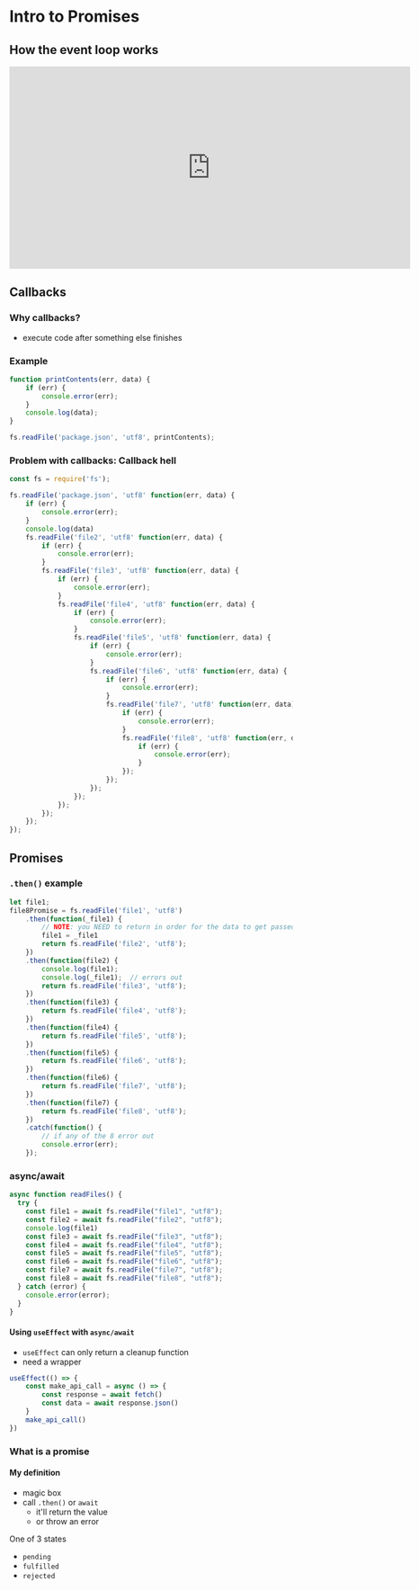 # Intro to Promises

## How the event loop works
<iframe
  width="713"
  height="360"
  src="https://www.youtube.com/embed/8aGhZQkoFbQ"
  title="What the heck is the event loop anyway? | Philip Roberts | JSConf EU"
  frameborder="0"
  allow="accelerometer; autoplay; clipboard-write; encrypted-media; gyroscope; picture-in-picture"
  allowfullscreen
></iframe>


## Callbacks

### Why callbacks?

- execute code after something else finishes


### Example

```js
function printContents(err, data) {
    if (err) {
        console.error(err);
    }
    console.log(data);
}

fs.readFile('package.json', 'utf8', printContents);
```

### Problem with callbacks: Callback hell

```javascript
const fs = require('fs');

fs.readFile('package.json', 'utf8' function(err, data) {
    if (err) {
        console.error(err);
    }
    console.log(data)
    fs.readFile('file2', 'utf8' function(err, data) {
        if (err) {
            console.error(err);
        }
        fs.readFile('file3', 'utf8' function(err, data) {
            if (err) {
                console.error(err);
            }
            fs.readFile('file4', 'utf8' function(err, data) {
                if (err) {
                    console.error(err);
                }
                fs.readFile('file5', 'utf8' function(err, data) {
                    if (err) {
                        console.error(err);
                    }
                    fs.readFile('file6', 'utf8' function(err, data) {
                        if (err) {
                            console.error(err);
                        }
                        fs.readFile('file7', 'utf8' function(err, data) {
                            if (err) {
                                console.error(err);
                            }
                            fs.readFile('file8', 'utf8' function(err, data) {
                                if (err) {
                                    console.error(err);
                                }
                            });
                        });
                    });
                });
            });
        });
    });
});
```

## Promises

### `.then()` example

```js
let file1;
file8Promise = fs.readFile('file1', 'utf8')
    .then(function(_file1) {
        // NOTE: you NEED to return in order for the data to get passed into the function
        file1 = _file1
        return fs.readFile('file2', 'utf8');
    })
    .then(function(file2) {
        console.log(file1);
        console.log(_file1);  // errors out
        return fs.readFile('file3', 'utf8');
    })
    .then(function(file3) {
        return fs.readFile('file4', 'utf8');
    })
    .then(function(file4) {
        return fs.readFile('file5', 'utf8');
    })
    .then(function(file5) {
        return fs.readFile('file6', 'utf8');
    })
    .then(function(file6) {
        return fs.readFile('file7', 'utf8');
    })
    .then(function(file7) {
        return fs.readFile('file8', 'utf8');
    })
    .catch(function() {
        // if any of the 8 error out
        console.error(err);
    });
```

### async/await

```javascript
async function readFiles() {
  try {
    const file1 = await fs.readFile("file1", "utf8");
    const file2 = await fs.readFile("file2", "utf8");
    console.log(file1)
    const file3 = await fs.readFile("file3", "utf8");
    const file4 = await fs.readFile("file4", "utf8");
    const file5 = await fs.readFile("file5", "utf8");
    const file6 = await fs.readFile("file6", "utf8");
    const file7 = await fs.readFile("file7", "utf8");
    const file8 = await fs.readFile("file8", "utf8");
  } catch (error) {
    console.error(error);
  }
}
```

#### Using `useEffect` with `async/await`

- `useEffect` can only return a cleanup function
- need a wrapper

```jsx
useEffect(() => {
    const make_api_call = async () => {
        const response = await fetch()
        const data = await response.json()
    }
    make_api_call()
})
```


### What is a promise

#### My definition

- magic box
- call `.then()` or `await`
    - it'll return the value
    - or throw an error


One of 3 states

- `pending`
- `fulfilled`
- `rejected`
